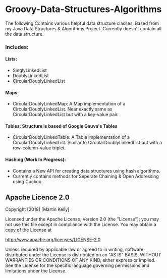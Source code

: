 # Groovy-Data-Structures-Algorithms
The following Contains various helpful data structure classes. Based from my Java Data Structures & Algorithms Project.
Currently doesn't contain all the data structure.

### Includes:

#### Lists:
* SinglyLinkedList
* DoublyLinkedList
* CircularDoublyLinkedList

#### Maps:
* CircularDoublyLinkedMap: A Map implementation of a CircularDoublyLinkedList. Near exactly same as CircularDoublyLinkedList but with a key-value pair.

#### Tables: Structure is based of Google Gauva's Tables
* CircularDoublyLinkedTable: A Table implementation of a CircularDoublyLinkedList. Similar to CircularDoublyLinkedList but with a row-column-value triplet.

#### Hashing (Work In Progress):
* Contains a New API for creating data structures using hash algorithms.
* Currently contains methods for Seperate Chaining & Open Addressing using Cuckoo

## Apache Licence 2.0
Copyright [2018] [Martin Kelly]

Licensed under the Apache License, Version 2.0 (the "License"); you may not use this file except in compliance with the License. You may obtain a copy of the License at

http://www.apache.org/licenses/LICENSE-2.0

Unless required by applicable law or agreed to in writing, software distributed under the License is distributed on an "AS IS" BASIS, WITHOUT WARRANTIES OR CONDITIONS OF ANY KIND, either express or implied. See the License for the specific language governing permissions and limitations under the License.

